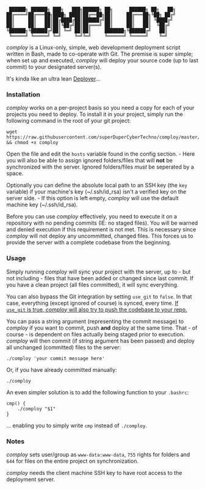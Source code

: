 ```
 ██████╗ ██████╗ ███╗   ███╗██████╗ ██╗      ██████╗ ██╗   ██╗
██╔════╝██╔═══██╗████╗ ████║██╔══██╗██║     ██╔═══██╗╚██╗ ██╔╝
██║     ██║   ██║██╔████╔██║██████╔╝██║     ██║   ██║ ╚████╔╝
██║     ██║   ██║██║╚██╔╝██║██╔═══╝ ██║     ██║   ██║  ╚██╔╝
╚██████╗╚██████╔╝██║ ╚═╝ ██║██║     ███████╗╚██████╔╝   ██║
 ╚═════╝ ╚═════╝ ╚═╝     ╚═╝╚═╝     ╚══════╝ ╚═════╝    ╚═╝
```
_comploy_ is a Linux-only, simple, web development deployment script written in Bash, made to co-operate with Git. The premise is super simple; when set up and executed, _comploy_ will deploy your source code (up to last commit) to your designated server(s). 

It's kinda like an ultra lean [Deployer](https://deployer.org/)...

### Installation
_comploy_ works on a per-project basis so you need a copy for each of your projects you need to deploy.
To install it in your project, simply run the following command in the root of your git project:

```
wget https://raw.githubusercontent.com/superDuperCyberTechno/comploy/master/comploy && chmod +x comploy
```

Open the file and edit the `hosts` variable found in the config section. - Here you will also be able to assign ignored folders/files that will **not** be synchronized with the server. Ignored folders/files *must* be seperated by a space.

Optionally you can define the absolute local path to an SSH key (the `key` variable) if your machine's key (\~/.ssh/id_rsa) isn't a verified key on the server side. - If this option is left empty, _comploy_ will use the default machine key (\~/.ssh/id_rsa).

Before you can use _comploy_ effectively, you need to execute it on a repository with no pending commits (IE: no staged files). You will be warned and denied execution if this requirement is not met. This is necessary since _comploy_ will not deploy any uncommitted, changed files. This forces us to provide the server with a complete codebase from the beginning.


### Usage
Simply running _comploy_ will sync your project with the server, up to - but not including - files that have been added or changed since last commit. If you have a clean project (all files committed), it will sync everything.

You can also bypass the Git integration by setting `use_git` to `false`. In that case, everything (except ignored of course) is synced, every time. [If `use_git` is true, _comploy_ will also try to push the codebase to your repo.](https://github.com/superDuperCyberTechno/comploy/blob/master/comploy#L90)

You can pass a string argument (representing the commit message) to _comploy_ if you want to commit, push __and__ deploy at the same time. That - of course - is dependent on files actually being staged prior to execution. _comploy_ will then commit (if string argument has been passed) and deploy all unchanged (committed) files to the server:

```
./comploy 'your commit message here'
```

Or, if you have already committed manually:

```
./comploy
```

An even simpler solution is to add the following function to your `.bashrc`:

```
cmp() {
    ./comploy "$1"
}
```

... enabling you to simply write `cmp` instead of `./comploy`.

### Notes
_comploy_ sets user/group as `www-data:www-data`, `755` rights for folders and  `644` for files on the entire project on synchronization.

_comploy_ needs the client machine SSH key to have root access to the deployment server.
